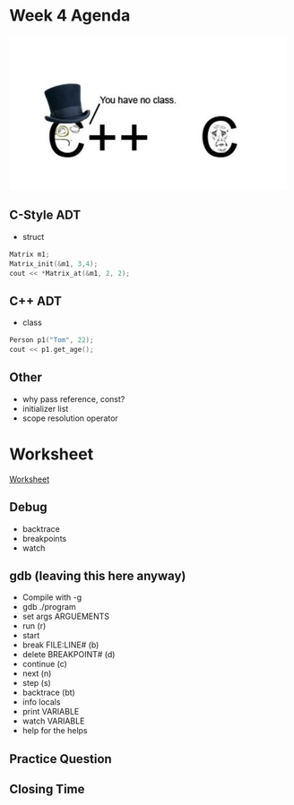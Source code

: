 # Week 4 Agenda
![Image](.other/pictures/noclass.jpg)

## C-Style ADT
- struct
```cpp
Matrix m1;
Matrix_init(&m1, 3,4);
cout << *Matrix_at(&m1, 2, 2);
```

## C++ ADT
- class
```cpp
Person p1("Tom", 22);
cout << p1.get_age();
```

## Other
- why pass reference, const?
- initializer list
- scope resolution operator


# Worksheet
[Worksheet](https://drive.google.com/drive/u/1/folders/1lbEhJgcMx8nDvYPiQQu_u7MCcjy9R_ls)

## Debug
- backtrace
- breakpoints
- watch

## gdb (leaving this here anyway)
- Compile with -g
- gdb ./program
- set args ARGUEMENTS
- run (r)
- start
- break FILE:LINE# (b)
- delete BREAKPOINT# (d)
- continue (c)
- next (n)
- step (s)
- backtrace (bt)
- info locals
- print VARIABLE
- watch VARIABLE
- help for the helps

## Practice Question

## Closing Time
